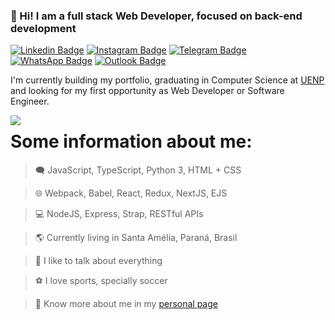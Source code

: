 ### 👋 Hi! I am a full stack Web Developer, focused on back-end development

>
[![Linkedin Badge](https://img.shields.io/badge/-LinkedIn-0077B5?style=for-the-badge&logo=Linkedin&logoColor=white)](https://www.linkedin.com/in/arthurd99/) [![Instagram Badge](https://img.shields.io/badge/-Instagram-E4405F?style=for-the-badge&logo=Instagram&logoColor=white)](https://www.instagram.com/arthurd99_/) [![Telegram Badge](https://img.shields.io/badge/Telegram-2CA5E0?style=for-the-badge&logo=telegram&logoColor=white)](https://t.me/arthurd99) [![WhatsApp Badge](https://img.shields.io/badge/-WhatsApp-25D366?style=for-the-badge&logo=WhatsApp&logoColor=white)](https://wa.me/5543998048845/) [![Outlook Badge](https://img.shields.io/badge/-Outlook-0078D4?style=for-the-badge&logo=MIcrosoft%20Outlook&logoColor=white)](mailto:arthurd99_@outlook.com)

I'm currently building my portfolio, graduating in Computer Science at [UENP](https://cct.uenp.edu.br/) and looking for my first opportunity as Web Developer or Software Engineer.

<td><img  align="left" src="https://github-readme-stats.vercel.app/api/top-langs/?username=arthurd99&hide_border=true&theme=tokyonight&bg_color=0D1117" /></td>


# Some information about me:

> 🗨️ JavaScript, TypeScript, Python 3, HTML + CSS

> 🌐 Webpack, Babel, React, Redux, NextJS, EJS

> 💻 NodeJS, Express, Strap, RESTful APIs

> 🌎 Currently living in Santa Amélia, Paraná, Brasil

> 💬 I like to talk about everything

> ⚽ I love sports, specially soccer

> 📔 Know more about me in my [personal page](https://arthurd99.github.io "Portfolio of Arthur Diniz da Luz")
